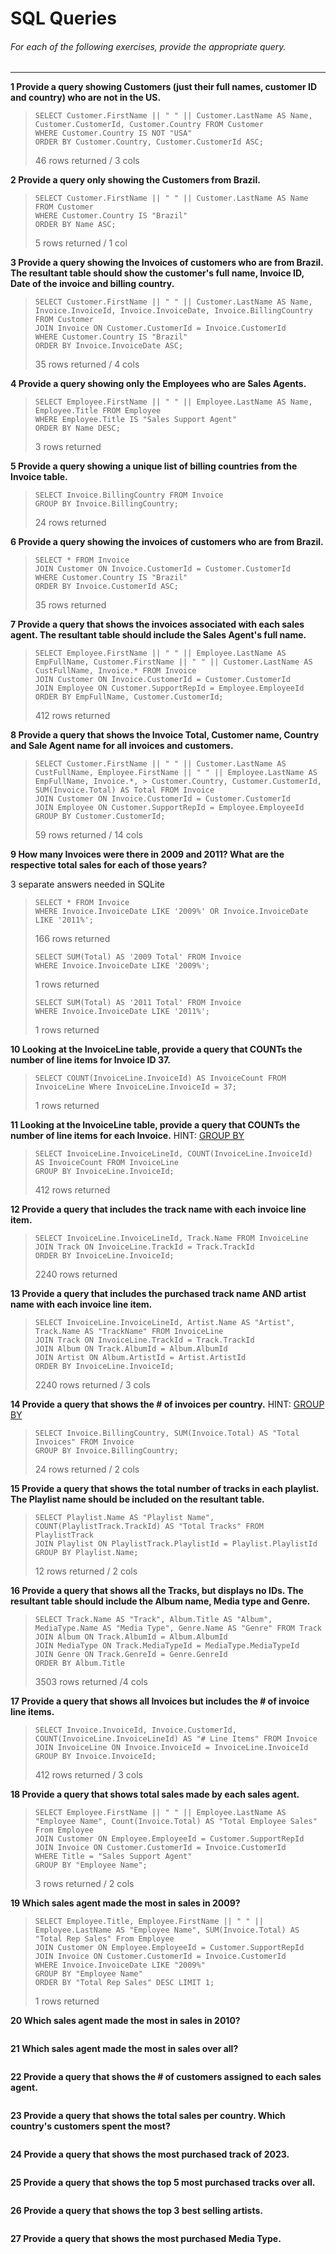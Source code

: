 # SQL Queries  

###### For each of the following exercises, provide the appropriate query.
***
**1 Provide a query showing Customers (just their full names, customer ID and country) who are not in the US.**  
> ```
> SELECT Customer.FirstName || " " || Customer.LastName AS Name, Customer.CustomerId, Customer.Country FROM Customer
> WHERE Customer.Country IS NOT "USA"
> ORDER BY Customer.Country, Customer.CustomerId ASC;
> ```
> 46 rows returned / 3 cols

**2 Provide a query only showing the Customers from Brazil.**            <!-- Tested with Customer.Country first  -->
> ```
> SELECT Customer.FirstName || " " || Customer.LastName AS Name FROM Customer
> WHERE Customer.Country IS "Brazil"
> ORDER BY Name ASC;
> ```
> 5 rows returned / 1 col

**3 Provide a query showing the Invoices of customers who are from Brazil. The resultant table should show the customer's full name, Invoice ID, Date of the invoice and billing country.**  
> ``` 
> SELECT Customer.FirstName || " " || Customer.LastName AS Name, Invoice.InvoiceId, Invoice.InvoiceDate, Invoice.BillingCountry FROM Customer
> JOIN Invoice ON Customer.CustomerId = Invoice.CustomerId
> WHERE Customer.Country IS "Brazil"
> ORDER BY Invoice.InvoiceDate ASC;
> ```
> 35 rows returned / 4 cols

**4 Provide a query showing only the Employees who are Sales Agents.**  
> ```
> SELECT Employee.FirstName || " " || Employee.LastName AS Name, Employee.Title FROM Employee
> WHERE Employee.Title IS "Sales Support Agent"
> ORDER BY Name DESC;
> ```
> 3 rows returned

**5 Provide a query showing a unique list of billing countries from the Invoice table.**  
> ```
> SELECT Invoice.BillingCountry FROM Invoice
> GROUP BY Invoice.BillingCountry;
> ```
> 24 rows returned

**6 Provide a query showing the invoices of customers who are from Brazil.**      <!-- Wasn't sure if supposed to include ALL data (which his returns)  => "SELECT Invoice.* FROM Invoice" to only get back the Invoice data-->
> ```
> SELECT * FROM Invoice           
> JOIN Customer ON Invoice.CustomerId = Customer.CustomerId
> WHERE Customer.Country IS "Brazil"
> ORDER BY Invoice.CustomerId ASC;
> ```
> 35 rows returned

**7 Provide a query that shows the invoices associated with each sales agent. The resultant table should include the Sales Agent's full name.**  
> ```
> SELECT Employee.FirstName || " " || Employee.LastName AS EmpFullName, Customer.FirstName || " " || Customer.LastName AS CustFullName, Invoice.* FROM Invoice
> JOIN Customer ON Invoice.CustomerId = Customer.CustomerId
> JOIN Employee ON Customer.SupportRepId = Employee.EmployeeId
> ORDER BY EmpFullName, Customer.CustomerId;
> ```
> 412 rows returned

**8 Provide a query that shows the Invoice Total, Customer name, Country and Sale Agent name for all invoices and customers.**  
<!-- CUSTOMER FULL NAME + SALES AGENT FULL NAME + COUNTRY + SUM(INVOICE TOTAL) -->
> ```
> SELECT Customer.FirstName || " " || Customer.LastName AS CustFullName, Employee.FirstName || " " || Employee.LastName AS EmpFullName, Invoice.*, > Customer.Country, Customer.CustomerId, SUM(Invoice.Total) AS Total FROM Invoice
> JOIN Customer ON Invoice.CustomerId = Customer.CustomerId
> JOIN Employee ON Customer.SupportRepId = Employee.EmployeeId
> GROUP BY Customer.CustomerId;
> ```
> 59 rows returned / 14 cols

**9 How many Invoices were there in 2009 and 2011? What are the respective total sales for each of those years?**  
<!-- INVOICES > 2009 / SALES TOTAL 2009 / 2011 / SALES TOTAL 2011  --> 3 separate answers needed in SQLite
> ```
> SELECT * FROM Invoice
> WHERE Invoice.InvoiceDate LIKE '2009%' OR Invoice.InvoiceDate LIKE '2011%';
> ```
> 166 rows returned 
> ```
> SELECT SUM(Total) AS '2009 Total' FROM Invoice 
> WHERE Invoice.InvoiceDate LIKE '2009%';
> ```
> 1 rows returned
> ```
> SELECT SUM(Total) AS '2011 Total' FROM Invoice 
> WHERE Invoice.InvoiceDate LIKE '2011%';
> ```
> 1 rows returned

**10 Looking at the InvoiceLine table, provide a query that COUNTs the number of line items for Invoice ID 37.**
> ```
> SELECT COUNT(InvoiceLine.InvoiceId) AS InvoiceCount FROM InvoiceLine Where InvoiceLine.InvoiceId = 37;
> ```
> 1 rows returned

**11 Looking at the InvoiceLine table, provide a query that COUNTs the number of line items for each Invoice.** HINT: [GROUP BY](http://www.sqlite.org/lang_select.html#resultset)  
> ``` 
> SELECT InvoiceLine.InvoiceLineId, COUNT(InvoiceLine.InvoiceId) AS InvoiceCount FROM InvoiceLine
> GROUP BY InvoiceLine.InvoiceId;
> ```
> 412 rows returned

**12 Provide a query that includes the track name with each invoice line item.**  
> ```
> SELECT InvoiceLine.InvoiceLineId, Track.Name FROM InvoiceLine
> JOIN Track ON InvoiceLine.TrackId = Track.TrackId
> ORDER BY InvoiceLine.InvoiceId;
> ```
> 2240 rows returned

**13 Provide a query that includes the purchased track name AND artist name with each invoice line item.**  
> ```
> SELECT InvoiceLine.InvoiceLineId, Artist.Name AS "Artist", Track.Name AS "TrackName" FROM InvoiceLine
> JOIN Track ON InvoiceLine.TrackId = Track.TrackId
> JOIN Album ON Track.AlbumId = Album.AlbumId
> JOIN Artist ON Album.ArtistId = Artist.ArtistId
> ORDER BY InvoiceLine.InvoiceId;
> ```
> 2240 rows returned / 3 cols

**14 Provide a query that shows the # of invoices per country.** HINT: [GROUP BY](http://www.sqlite.org/lang_select.html#resultset)  
> ```
> SELECT Invoice.BillingCountry, SUM(Invoice.Total) AS "Total Invoices" FROM Invoice
> GROUP BY Invoice.BillingCountry;
> ```
> 24 rows returned / 2 cols

**15 Provide a query that shows the total number of tracks in each playlist. The Playlist name should be included on the resultant table.**  
> ```
> SELECT Playlist.Name AS "Playlist Name", COUNT(PlaylistTrack.TrackId) AS "Total Tracks" FROM PlaylistTrack
> JOIN Playlist ON PlaylistTrack.PlaylistId = Playlist.PlaylistId
> GROUP BY Playlist.Name;
> ```
> 12 rows returned / 2 cols

**16 Provide a query that shows all the Tracks, but displays no IDs. The resultant table should include the Album name, Media type and Genre.**  
> ```
> SELECT Track.Name AS "Track", Album.Title AS "Album", MediaType.Name AS "Media Type", Genre.Name AS "Genre" FROM Track
> JOIN Album ON Track.AlbumId = Album.AlbumId
> JOIN MediaType ON Track.MediaTypeId = MediaType.MediaTypeId
> JOIN Genre ON Track.GenreId = Genre.GenreId
> ORDER BY Album.Title
> ```
> 3503 rows returned /4 cols

**17 Provide a query that shows all Invoices but includes the # of invoice line items.**  
> ```
> SELECT Invoice.InvoiceId, Invoice.CustomerId, COUNT(InvoiceLine.InvoiceLineId) AS "# Line Items" FROM Invoice 
> JOIN InvoiceLine ON Invoice.InvoiceId = InvoiceLine.InvoiceId 
> GROUP BY Invoice.InvoiceId;
> ```
> 412 rows returned / 3 cols

**18 Provide a query that shows total sales made by each sales agent.**  
> ```
> SELECT Employee.FirstName || " " || Employee.LastName AS "Employee Name", Count(Invoice.Total) AS "Total Employee Sales" From Employee
> JOIN Customer ON Employee.EmployeeId = Customer.SupportRepId
> JOIN Invoice ON Customer.CustomerId = Invoice.CustomerId
> WHERE Title = "Sales Support Agent"
> GROUP BY "Employee Name";
> ```
> 3 rows returned / 2 cols

**19 Which sales agent made the most in sales in 2009?**  
> ```
> SELECT Employee.Title, Employee.FirstName || " " || Employee.LastName AS "Employee Name", SUM(Invoice.Total) AS "Total Rep Sales" From Employee
> JOIN Customer ON Employee.EmployeeId = Customer.SupportRepId
> JOIN Invoice ON Customer.CustomerId = Invoice.CustomerId
> WHERE Invoice.InvoiceDate LIKE "2009%"
> GROUP BY "Employee Name"
> ORDER BY "Total Rep Sales" DESC LIMIT 1;
> ```
> 1 rows returned

**20 Which sales agent made the most in sales in 2010?**  
> ```
> 
> ```
> 

**21 Which sales agent made the most in sales over all?**  
> ```
> 
> ```
> 

**22 Provide a query that shows the # of customers assigned to each sales agent.**  
> ```
> 
> ```
> 

**23 Provide a query that shows the total sales per country. Which country's customers spent the most?**  
> ```
> 
> ```
> 

**24 Provide a query that shows the most purchased track of 2023.**  
> ```
> 
> ```
> 

**25 Provide a query that shows the top 5 most purchased tracks over all.**  
> ```
> 
> ```
> 

**26 Provide a query that shows the top 3 best selling artists.**  
> ```
> 
> ```
> 

**27 Provide a query that shows the most purchased Media Type.**  
> ```
> 
> ```
> 
